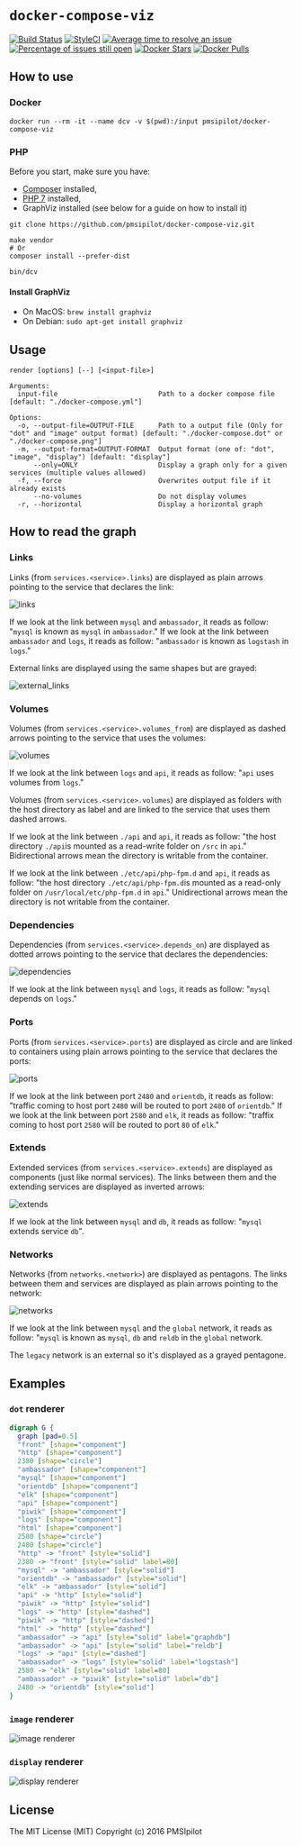 # `docker-compose-viz` 

[![Build Status](https://img.shields.io/travis/pmsipilot/docker-compose-viz.svg?style=flat-square)](https://travis-ci.org/pmsipilot/docker-compose-viz)
[![StyleCI](https://styleci.io/repos/65026022/shield)](https://styleci.io/repos/65026022)
[![Average time to resolve an issue](http://isitmaintained.com/badge/resolution/pmsipilot/docker-compose-viz.svg)](http://isitmaintained.com/project/pmsipilot/docker-compose-viz "Average time to resolve an issue")
[![Percentage of issues still open](http://isitmaintained.com/badge/open/pmsipilot/docker-compose-viz.svg)](http://isitmaintained.com/project/pmsipilot/docker-compose-viz "Percentage of issues still open")
[![Docker Stars](https://img.shields.io/docker/stars/pmsipilot/docker-compose-viz.svg?style=flat)](https://hub.docker.com/r/pmsipilot/docker-compose-viz/)
[![Docker Pulls](https://img.shields.io/docker/pulls/pmsipilot/docker-compose-viz.svg?style=flat)](https://hub.docker.com/r/pmsipilot/docker-compose-viz/)

## How to use
     
### Docker

```
docker run --rm -it --name dcv -v $(pwd):/input pmsipilot/docker-compose-viz
```

### PHP

Before you start, make sure you have:

* [Composer](https://getcomposer.org/doc/00-intro.md#installation-linux-unix-osx) installed,
* [PHP 7](http://php.net/downloads.php#v7.0.9) installed,
* GraphViz installed (see below for a guide on how to install it)

```
git clone https://github.com/pmsipilot/docker-compose-viz.git

make vendor
# Or
composer install --prefer-dist 

bin/dcv
```

#### Install GraphViz

* On MacOS: `brew install graphviz`
* On Debian: `sudo apt-get install graphviz`

## Usage

```
render [options] [--] [<input-file>]

Arguments:
  input-file                         Path to a docker compose file [default: "./docker-compose.yml"]

Options:
  -o, --output-file=OUTPUT-FILE      Path to a output file (Only for "dot" and "image" output format) [default: "./docker-compose.dot" or "./docker-compose.png"]
  -m, --output-format=OUTPUT-FORMAT  Output format (one of: "dot", "image", "display") [default: "display"]
      --only=ONLY                    Display a graph only for a given services (multiple values allowed)
  -f, --force                        Overwrites output file if it already exists
      --no-volumes                   Do not display volumes
  -r, --horizontal                   Display a horizontal graph
```

## How to read the graph

### Links

Links (from `services.<service>.links`) are displayed as plain arrows pointing to the service that declares the link:

![links](resources/links.png)

If we look at the link between `mysql` and `ambassador`, it reads as follow: "`mysql` is known as `mysql` in `ambassador`."
If we look at the link between `ambassador` and `logs`, it reads as follow: "`ambassador` is known as `logstash` in `logs`."

External links are displayed using the same shapes but are grayed:

![external_links](resources/external_links.png)

### Volumes

Volumes (from `services.<service>.volumes_from`) are displayed as dashed arrows pointing to the service that uses the volumes:

![volumes](resources/volumes.png)

If we look at the link between `logs` and `api`, it reads as follow: "`api` uses volumes from `logs`."

Volumes (from `services.<service>.volumes`) are displayed as folders with the host directory as label and are linked to the service that uses them dashed arrows.

If we look at the link between `./api` and `api`, it reads as follow: "the host directory `./api`is mounted as a read-write folder on `/src` in `api`." Bidirectional arrows mean the directory is writable from the container.

If we look at the link between `./etc/api/php-fpm.d` and `api`, it reads as follow: "the host directory `./etc/api/php-fpm.d`is mounted as a read-only folder on `/usr/local/etc/php-fpm.d` in `api`." Unidirectional arrows mean the directory is not writable from the container.

### Dependencies

Dependencies (from `services.<service>.depends_on`) are displayed as dotted arrows pointing to the service that declares the dependencies:

![dependencies](resources/dependencies.png)

If we look at the link between `mysql` and `logs`, it reads as follow: "`mysql` depends on `logs`."

### Ports

Ports (from `services.<service>.ports`) are displayed as circle and are linked to containers using plain arrows pointing to the service that declares the ports:

![ports](resources/ports.png)

If we look at the link between port `2480` and `orientdb`, it reads as follow: "traffic coming to host port `2480` will be routed to port `2480` of `orientdb`."
If we look at the link between port `2580` and `elk`, it reads as follow: "traffix coming to host port `2580` will be routed to port `80` of `elk`."

### Extends

Extended services (from `services.<service>.extends`) are displayed as components (just like normal services). The links between them and the extending services are 
displayed as inverted arrows:

![extends](resources/extends.png)

If we look at the link between `mysql` and `db`, it reads as follow: "`mysql` extends  service `db`".

### Networks

Networks (from `networks.<network>`) are displayed as pentagons. The links between them and services are displayed as plain arrows pointing to the network:

![networks](resources/networks.png)

If we look at the link between `mysql` and the `global` network, it reads as follow: "`mysql` is known as `mysql`, `db` and `reldb` in the `global` network.

The `legacy` network is an external so it's displayed as a grayed pentagone.

## Examples

### `dot` renderer

```dot
digraph G {
  graph [pad=0.5]
  "front" [shape="component"]
  "http" [shape="component"]
  2380 [shape="circle"]
  "ambassador" [shape="component"]
  "mysql" [shape="component"]
  "orientdb" [shape="component"]
  "elk" [shape="component"]
  "api" [shape="component"]
  "piwik" [shape="component"]
  "logs" [shape="component"]
  "html" [shape="component"]
  2580 [shape="circle"]
  2480 [shape="circle"]
  "http" -> "front" [style="solid"]
  2380 -> "front" [style="solid" label=80]
  "mysql" -> "ambassador" [style="solid"]
  "orientdb" -> "ambassador" [style="solid"]
  "elk" -> "ambassador" [style="solid"]
  "api" -> "http" [style="solid"]
  "piwik" -> "http" [style="solid"]
  "logs" -> "http" [style="dashed"]
  "piwik" -> "http" [style="dashed"]
  "html" -> "http" [style="dashed"]
  "ambassador" -> "api" [style="solid" label="graphdb"]
  "ambassador" -> "api" [style="solid" label="reldb"]
  "logs" -> "api" [style="dashed"]
  "ambassador" -> "logs" [style="solid" label="logstash"]
  2580 -> "elk" [style="solid" label=80]
  "ambassador" -> "piwik" [style="solid" label="db"]
  2480 -> "orientdb" [style="solid"]
}
```

### `image` renderer

![image renderer](resources/image.png)

### `display` renderer

![display renderer](resources/display.png)

## License

The MIT License (MIT)
Copyright (c) 2016 PMSIpilot
